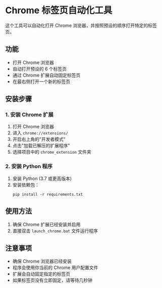 # Chrome 标签页自动化工具

这个工具可以自动化打开 Chrome 浏览器，并按照预设的顺序打开特定的标签页。

## 功能

- 打开 Chrome 浏览器
- 自动打开预设的 6 个标签页
- 通过 Chrome 扩展自动固定标签页
- 在最右侧打开一个新的标签页

## 安装步骤

### 1. 安装 Chrome 扩展

1. 打开 Chrome 浏览器
2. 进入 `chrome://extensions/`
3. 开启右上角的"开发者模式"
4. 点击"加载已解压的扩展程序"
5. 选择项目中的 `chrome_extension` 文件夹

### 2. 安装 Python 程序

1. 安装 Python (3.7 或更高版本)
2. 安装依赖包：
   ```
   pip install -r requirements.txt
   ```

## 使用方法

1. 确保 Chrome 扩展已经安装并启用
2. 直接双击 `launch_chrome.bat` 文件运行程序

## 注意事项

- 确保 Chrome 浏览器已经安装
- 程序会使用你当前的 Chrome 用户配置文件
- 扩展会自动固定指定的标签页
- 如果标签页没有立即固定，请等待几秒钟
